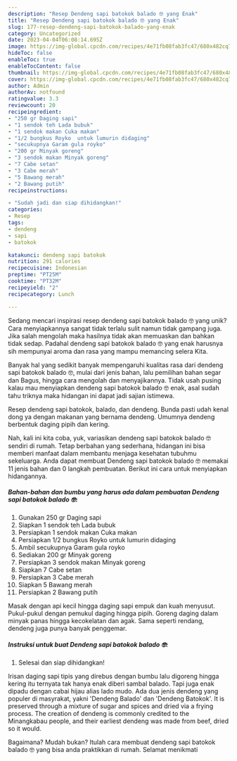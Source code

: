 ```yaml
---
description: "Resep Dendeng sapi batokok balado 🤓 yang Enak"
title: "Resep Dendeng sapi batokok balado 🤓 yang Enak"
slug: 177-resep-dendeng-sapi-batokok-balado-yang-enak
category: Uncategorized
date: 2023-04-04T06:08:14.695Z
image: https://img-global.cpcdn.com/recipes/4e71fb08fab3fc47/680x482cq70/dendeng-sapi-batokok-balado-foto-resep-utama.jpg
hideToc: false
enableToc: true
enableTocContent: false
thumbnail: https://img-global.cpcdn.com/recipes/4e71fb08fab3fc47/680x482cq70/dendeng-sapi-batokok-balado-foto-resep-utama.jpg
cover: https://img-global.cpcdn.com/recipes/4e71fb08fab3fc47/680x482cq70/dendeng-sapi-batokok-balado-foto-resep-utama.jpg
author: Admin
authorAv: notfound
ratingvalue: 3.3
reviewcount: 20
recipeingredient:
- "250 gr Daging sapi"
- "1 sendok teh Lada bubuk"
- "1 sendok makan Cuka makan"
- "1/2 bungkus Royko  untuk lumurin didaging"
- "secukupnya Garam gula royko"
- "200 gr Minyak goreng"
- "3 sendok makan Minyak goreng"
- "7 Cabe setan"
- "3 Cabe merah"
- "5 Bawang merah"
- "2 Bawang putih"
recipeinstructions:

- "Sudah jadi dan siap dihidangkan!"
categories:
- Resep
tags:
- dendeng
- sapi
- batokok

katakunci: dendeng sapi batokok 
nutrition: 291 calories
recipecuisine: Indonesian
preptime: "PT25M"
cooktime: "PT32M"
recipeyield: "2"
recipecategory: Lunch

---
```





Sedang mencari inspirasi resep dendeng sapi batokok balado 🤓 yang unik? Cara menyiapkannya sangat tidak terlalu sulit namun tidak gampang juga. Jika salah mengolah maka hasilnya tidak akan memuaskan dan bahkan tidak sedap. Padahal dendeng sapi batokok balado 🤓 yang enak harusnya sih mempunyai aroma dan rasa yang mampu memancing selera Kita.





Banyak hal yang sedikit banyak mempengaruhi kualitas rasa dari dendeng sapi batokok balado 🤓, mulai dari jenis bahan, lalu pemilihan bahan segar dan Bagus, hingga cara mengolah dan menyajikannya. Tidak usah pusing kalau mau menyiapkan dendeng sapi batokok balado 🤓 enak,      asal sudah tahu triknya maka hidangan ini dapat jadi sajian istimewa.














Resep dendeng sapi batokok, balado, dan dendeng. Bunda pasti udah kenal dong ya dengan makanan yang bernama dendeng. Umumnya dendeng berbentuk daging pipih dan kering.






Nah, kali ini kita coba, yuk, variasikan dendeng sapi batokok balado 🤓 sendiri di rumah. Tetap berbahan yang sederhana, hidangan ini bisa memberi manfaat dalam membantu menjaga kesehatan tubuhmu sekeluarga. Anda dapat membuat Dendeng sapi batokok balado 🤓 memakai 11 jenis bahan dan 0 langkah pembuatan. Berikut ini cara untuk menyiapkan hidangannya.

<!--inarticleads1-->

##### Bahan-bahan dan bumbu yang harus ada dalam pembuatan Dendeng sapi batokok balado 🤓:

1. Gunakan 250 gr Daging sapi
1. Siapkan 1 sendok teh Lada bubuk
1. Persiapkan 1 sendok makan Cuka makan
1. Persiapkan 1/2 bungkus Royko  untuk lumurin didaging
1. Ambil secukupnya Garam gula royko
1. Sediakan 200 gr Minyak goreng
1. Persiapkan 3 sendok makan Minyak goreng
1. Siapkan 7 Cabe setan
1. Persiapkan 3 Cabe merah
1. Siapkan 5 Bawang merah
1. Persiapkan 2 Bawang putih


Masak dengan api kecil hingga daging sapi empuk dan kuah menyusut. Pukul-pukul dengan pemukul daging hingga pipih. Goreng daging dalam minyak panas hingga kecokelatan dan agak. Sama seperti rendang, dendeng juga punya banyak penggemar. 

<!--inarticleads2-->

##### Instruksi untuk buat Dendeng sapi batokok balado 🤓:


1. Selesai dan siap dihidangkan!

Irisan daging sapi tipis yang direbus dengan bumbu lalu digoreng hingga kering itu ternyata tak hanya enak diberi sambal balado. Tapi juga enak dipadu dengan cabai hijau alias lado mudo. Ada dua jenis dendeng yang populer di masyrakat, yakni &#39;Dendeng Balado&#39; dan &#39;Dendeng Batokok&#39;. It is preserved through a mixture of sugar and spices and dried via a frying process. The creation of dendeng is commonly credited to the Minangkabau people, and their earliest dendeng was made from beef, dried so it would. 

Bagaimana? Mudah bukan? Itulah cara membuat dendeng sapi batokok balado 🤓 yang bisa anda praktikkan di rumah. Selamat menikmati
